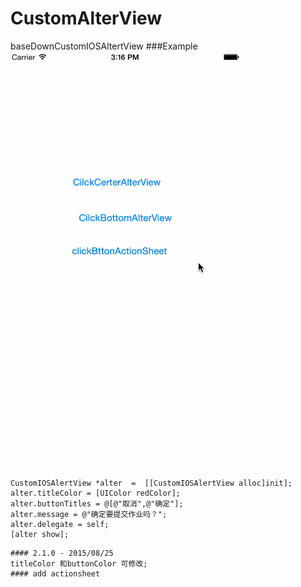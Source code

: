 # CustomAlterView
baseDownCustomIOSAltertView
###Example
![Screenshot of  Example](CustomAlterVIew/123.gif)




```objc
CustomIOSAlertView *alter  =  [[CustomIOSAlertView alloc]init];
alter.titleColor = [UIColor redColor];
alter.buttonTitles = @[@"取消",@"确定"];
alter.message = @"确定要提交作业吗？";
alter.delegate = self;
[alter show];

```
```objc
#### 2.1.0 - 2015/08/25
titleColor 和buttonColor 可修改;
#### add actionsheet 
```